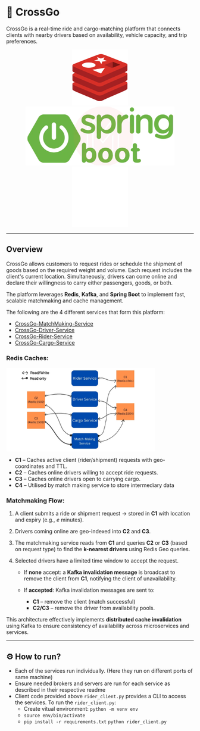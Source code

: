 
# 🚖 CrossGo

CrossGo is a real-time ride and cargo-matching platform that connects clients with nearby drivers based on availability, vehicle capacity, and trip preferences.

<p align="center">
  <img src="images/redis-logo.png" alt="Redis" width="150"/>
  
  <img src="images/spring-boot-logo.png" alt="Spring Boot" width="400"/>
  
  <img src="images/kafka-logo.png" alt="Kafka" width="150"/>
</p>


---

## Overview


CrossGo allows customers to request rides or schedule the shipment of goods based on the required weight and volume. Each request includes the client's current location. Simultaneously, drivers can come online and declare their willingness to carry either passengers, goods, or both.


The platform leverages **Redis**, **Kafka**, and **Spring Boot** to implement fast, scalable matchmaking and cache management.

The following are the 4 different services that form this platform:

* [CrossGo-MatchMaking-Service](https://github.com/JConquers/CrossGo-MatchMaking-Service)
* [CrossGo-Driver-Service](https://github.com/JConquers/CrossGo-Driver-Service)
* [CrossGo-Rider-Service](https://github.com/JConquers/CrossGo-Rider-Service)
* [CrossGo-Cargo-Service](https://github.com/JConquers/CrossGo-Cargo-Service/tree/master)

### Redis Caches:
<img src="images/service-cache-accessibility.jpeg" alt="Redis" width="400" align = "center"/>

* **C1** – Caches active client (rider/shipment) requests with geo-coordinates and TTL.
* **C2** – Caches online drivers willing to accept ride requests.
* **C3** – Caches online drivers open to carrying cargo.
* **C4** – Utilised by match making service to store intermediary data

### Matchmaking Flow:

1. A client submits a ride or shipment request → stored in **C1** with location and expiry (e.g., *e* minutes).
2. Drivers coming online are geo-indexed into **C2** and **C3**.
3. The matchmaking service reads from **C1** and queries **C2** or **C3** (based on request type) to find the **k-nearest drivers** using Redis Geo queries.
4. Selected drivers have a limited time window to accept the request.

   * If **none** accept: a **Kafka invalidation message** is broadcast to remove the client from **C1**, notifying the client of unavailability.
   * If **accepted**: Kafka invalidation messages are sent to:

     * **C1** – remove the client (match successful)
     * **C2/C3** – remove the driver from availability pools.

This architecture effectively implements **distributed cache invalidation** using Kafka to ensure consistency of availability across microservices and services.

---
## ⚙️ How to run?

* Each of the services run individually. (Here they run on different ports of same machine)
* Ensure needed brokers and servers are run for each service as described in their respective readme
* Client code provided above ```rider_client.py``` provides a CLI to access the services. To run the ```rider_client.py```:
    * Create vitual environment: ```python -m venv env```
    * ```source env/bin/activate```
    * ```pip install -r requirements.txt```
    ```python rider_client.py```


